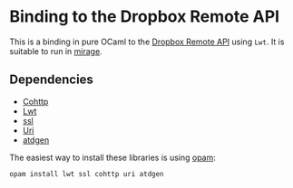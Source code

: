 Binding to the Dropbox Remote API
=================================

This is a binding in pure OCaml to the [Dropbox Remote API]() using
`Lwt`.  It is suitable to run in [mirage]().

[Dropbox Remote API]: https://www.dropbox.com/developers/core/docs
[mirage]: http://openmirage.org/

Dependencies
------------

- [Cohttp](https://github.com/mirage/ocaml-cohttp)
- [Lwt](http://ocsigen.org/lwt/)
- [ssl](http://sourceforge.net/projects/savonet/files/)
- [Uri](https://github.com/mirage/ocaml-uri)
- [atdgen](https://mjambon.github.io/atdgen-doc/)

The easiest way to install these libraries is using
[opam](http://opam.ocaml.org/):

    opam install lwt ssl cohttp uri atdgen
